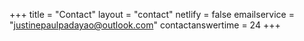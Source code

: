 +++
title = "Contact"
layout = "contact"
netlify = false
emailservice = "justinepaulpadayao@outlook.com"
contactanswertime = 24
+++
